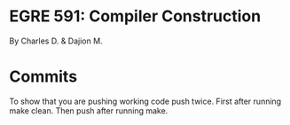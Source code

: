 # EGRE 591: Compiler Construction
By Charles D. & Dajion M.

# Commits
To show that you are pushing working code push twice.
First after running make clean.
Then push after running make.
